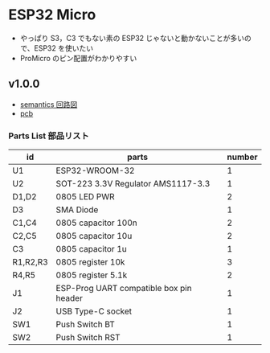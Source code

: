 # ESP32 Micro

- やっぱり S3，C3 でもない素の ESP32 じゃないと動かないことが多いので、ESP32 を使いたい
- ProMicro のピン配置がわかりやすい

## v1.0.0

- [semantics 回路図](ESP32-WROOM-32-v1.0.0-pcb.pdf)
- [pcb](ESP32-WROOM-32-v1.0.0-semantics.pdf)

### Parts List 部品リスト

| id       | parts                                   | number |
| -------- | --------------------------------------- | ------ |
| U1       | ESP32-WROOM-32                          | 1      |
| U2       | SOT-223 3.3V Regulator AMS1117-3.3      | 1      |
| D1,D2    | 0805 LED PWR                            | 2      |
| D3       | SMA Diode                               | 1      |
| C1,C4    | 0805 capacitor 100n                     | 2      |
| C2,C5    | 0805 capacitor 10u                      | 2      |
| C3       | 0805 capacitor 1u                       | 1      |
| R1,R2,R3 | 0805 register 10k                       | 3      |
| R4,R5    | 0805 register 5.1k                      | 2      |
| J1       | ESP-Prog UART compatible box pin header | 1      |
| J2       | USB Type-C socket                       | 1      |
| SW1      | Push Switch BT                          | 1      |
| SW2      | Push Switch RST                         | 1      |
